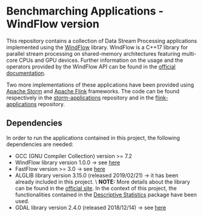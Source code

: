 # Benchmarching Applications - WindFlow version

This repository contains a collection of Data Stream Processing applications implemented using the [WindFlow](https://github.com/ParaGroup/WindFlow) library. WindFlow is a C++17 library for parallel stream processing on shared-memory architectures featuring multi-core CPUs and GPU devices. Further information on the usage and the operators provided by the WindFlow API can be found in the [official documentation](https://paragroup.github.io/WindFlow/).

Two more implementations of these applications have been provided using [Apache Storm](http://storm.apache.org/) and [Apache Flink](https://ci.apache.org/projects/flink/flink-docs-release-1.7/) frameworks. The code can be found respectively in the [storm-applications](https://github.com/alefais/storm-applications) repository and in the [flink-applications](https://github.com/alefais/flink-applications) repository.


## Dependencies 
In order to run the applications contained in this project, the following dependencies are needed:
* GCC (GNU Compiler Collection) version >= 7.2
* WindFlow library version 1.0.0 -> see [here](https://github.com/ParaGroup/WindFlow/tags)
* FastFlow version >= 3.0 -> see [here](https://sourceforge.net/projects/mc-fastflow/)
* ALGLIB library version 3.15.0 (released 2019/02/21) -> it has been already included in this project. \\ <b>NOTE:</b> More details about the library can be found in the [official site](https://www.alglib.net/). In the context of this project, the functionalities contained in the [Descriptive Statistics](https://www.alglib.net/statistics/descriptive.php) package have been used. 
* GDAL library version 2.4.0 (released 2018/12/14) -> see [here](https://download.osgeo.org/gdal/2.4.0/)

